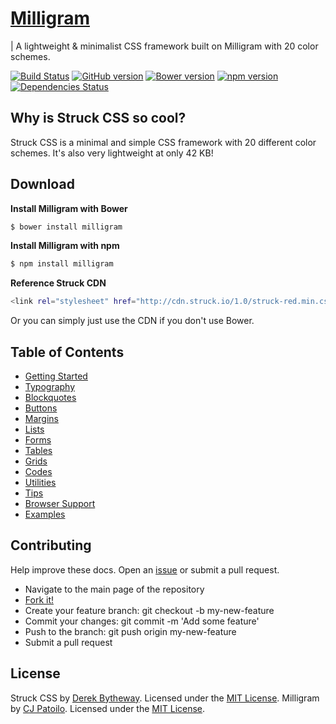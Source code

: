 # [Milligram](http://milligram.github.io)

| A lightweight & minimalist CSS framework built on Milligram with 20 color schemes.

[![Build Status](https://travis-ci.org/struck-io/struck-css.svg?branch=master)](https://travis-ci.org/struck-io/struck-css)
[![GitHub version](https://badge.fury.io/gh/struck-io%2Fmstruck-css.svg)](https://badge.fury.io/gh/struck-io%2Fstruck-css)
[![Bower version](https://badge.fury.io/bo/struck-io.svg)](https://badge.fury.io/bo/struck-io)
[![npm version](https://badge.fury.io/js/struck-io.svg)](http://badge.fury.io/js/struck-io)
[![Dependencies Status](https://david-dm.org/struck-io/struck-css.svg)](https://travis-ci.org/struck-io/struck-css)


## Why is Struck CSS so cool?

Struck CSS is a minimal and simple CSS framework with 20 different color schemes. It's also very lightweight at only 42 KB!


## Download

**Install Milligram with Bower**

```sh
$ bower install milligram
```

**Install Milligram with npm**

```sh
$ npm install milligram
```

**Reference Struck CDN**

```sh
<link rel="stylesheet" href="http://cdn.struck.io/1.0/struck-red.min.css">
```

Or you can simply just use the CDN if you don't use Bower.


## Table of Contents

- [Getting Started](http://css.struck.io/#getting-started)
- [Typography](http://css.struck.io/#typography)
- [Blockquotes](http://css.struck.io/#blockquotes)
- [Buttons](http://css.struck.io/#buttons)
- [Margins](http://css.struck.io/#margins)
- [Lists](http://css.struck.io/#lists)
- [Forms](http://css.struck.io/#forms)
- [Tables](http://css.struck.io/#tables)
- [Grids](http://css.struck.io/#grids)
- [Codes](http://css.struck.io/#codes)
- [Utilities](http://css.struck.io/#utilities)
- [Tips](http://css.struck.io/#tips)
- [Browser Support](http://css.struck.io/#browser-support)
- [Examples](http://css.struck.io/#examples)


## Contributing

Help improve these docs. Open an [issue](https://github.com/struck-io/struck-css/issues/new) or submit a pull request.

- Navigate to the main page of the repository
- [Fork it!](https://github.com/struck-io/struck-css#fork-destination-box)
- Create your feature branch: git checkout -b my-new-feature
- Commit your changes: git commit -m 'Add some feature'
- Push to the branch: git push origin my-new-feature
- Submit a pull request


## License

Struck CSS by [Derek Bytheway](https://github.com/derekbtw). Licensed under the [MIT License](http://struck-io.mit-license.org/).
Milligram by [CJ Patoilo](http://cjpatoilo.com). Licensed under the [MIT License](http://cjpatoilo.mit-license.org).

